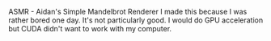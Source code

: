 ASMR - Aidan's Simple Mandelbrot Renderer
I made this because I was rather bored one day. It's not particularly good. I would do GPU acceleration but CUDA didn't want to work with my computer.
